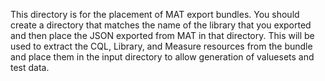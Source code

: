 This directory is for the placement of MAT export bundles. You should create a directory that matches the name of the library that you exported and then place the JSON exported from MAT in that directory. This will be used to extract the CQL, Library, and Measure resources from the bundle and place them in the input directory to allow generation of valuesets and test data.
